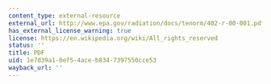 ```yaml
---
content_type: external-resource
external_url: http://www.epa.gov/radiation/docs/tenorm/402-r-00-001.pdf
has_external_license_warning: true
license: https://en.wikipedia.org/wiki/All_rights_reserved
status: ''
title: PDF
uid: 1e7d39a1-0ef5-4ace-b834-7397550cce53
wayback_url: ''
---
```

